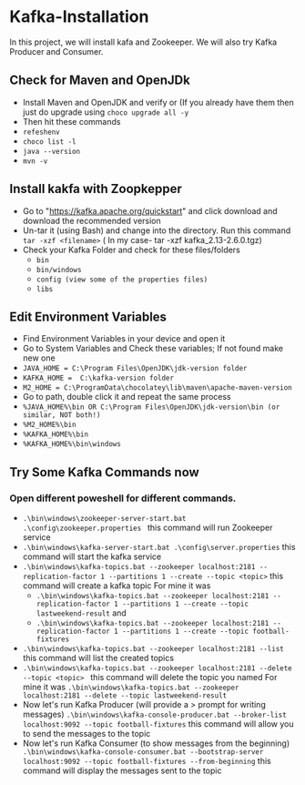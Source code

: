 # Kafka-Installation
In this project, we will install kafa and Zookeeper. We will also try Kafka Producer and Consumer. 

## Check for Maven and OpenJDk
* Install Maven and OpenJDK and verify or (If you already have them then just do upgrade using ```choco upgrade all -y```
* Then hit these commands
 * ```refeshenv```
 * ```choco list -l```
 * ```java --version```
 * ```mvn -v```

## Install kakfa with Zoopkepper
* Go to "https://kafka.apache.org/quickstart" and click download and download the recommended version
* Un-tar it (using Bash) and change into the directory. Run this command ```tar -xzf <filename>``` ( In my case- tar -xzf kafka_2.13-2.6.0.tgz) 
* Check your Kafka Folder and check for these files/folders
  * ```bin```
  * ```bin/windows```
  * ```config (view some of the properties files)```
  * ```libs```
 
 ## Edit Environment Variables
 * Find Environment Variables in your device and open it
 * Go to System Variables and Check these variables; If not found make new one 
  * ```JAVA_HOME = C:\Program Files\OpenJDK\jdk-version folder```
  * ```KAFKA_HOME =  C:\kafka-version folder```
  * ```M2_HOME = C:\ProgramData\chocolatey\lib\maven\apache-maven-version```
 * Go to path, double click it and repeat the same process
  *  ```%JAVA_HOME%\bin OR C:\Program Files\OpenJDK\jdk-version\bin (or similar, NOT both!)```
  *  ```%M2_HOME%\bin```
  *  ```%KAFKA_HOME%\bin```
  *  ```%KAFKA_HOME%\bin\windows```
 
 ## Try Some Kafka Commands now
 ### Open different poweshell for different commands.
* ```.\bin\windows\zookeeper-server-start.bat .\config\zookeeper.properties ``` this command will run Zookeeper service
* ``` .\bin\windows\kafka-server-start.bat .\config\server.properties ``` this command will start the kafka service
* ```.\bin\windows\kafka-topics.bat --zookeeper localhost:2181 --replication-factor 1 --partitions 1 --create --topic <topic>``` this command will create a kafka topic 
 For mine it was
   *  ```.\bin\windows\kafka-topics.bat --zookeeper localhost:2181 --replication-factor 1 --partitions 1 --create --topic lastweekend-result``` and 
   *  ```.\bin\windows\kafka-topics.bat --zookeeper localhost:2181 --replication-factor 1 --partitions 1 --create --topic football-fixtures```
 * ``` .\bin\windows\kafka-topics.bat --zookeeper localhost:2181 --list ``` this command will list the created topics 
 * ```.\bin\windows\kafka-topics.bat --zookeeper localhost:2181 --delete --topic <topic> ``` this command will delete the topic you named 
For mine it was 
```.\bin\windows\kafka-topics.bat --zookeeper localhost:2181 --delete --topic lastweekend-result``` 
* Now let's  run Kafka Producer (will provide a > prompt for writing messages)
``` .\bin\windows\kafka-console-producer.bat --broker-list localhost:9092 --topic football-fixtures ``` this command will allow you to send the messages to the topic
* Now let's run Kafka Consumer (to show messages from the beginning)
``` .\bin\windows\kafka-console-consumer.bat --bootstrap-server localhost:9092 --topic football-fixtures --from-beginning``` this command will display the messages sent to the topic 


 

